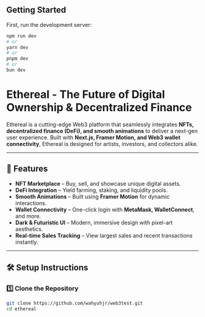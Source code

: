 ## Getting Started

First, run the development server:

```bash
npm run dev
# or
yarn dev
# or
pnpm dev
# or
bun dev
```

# Ethereal - The Future of Digital Ownership & Decentralized Finance  

Ethereal is a cutting-edge Web3 platform that seamlessly integrates **NFTs, decentralized finance (DeFi), and smooth animations** to deliver a next-gen user experience. Built with **Next.js, Framer Motion, and Web3 wallet connectivity**, Ethereal is designed for artists, investors, and collectors alike.  

---

## 🚀 Features  
- **NFT Marketplace** – Buy, sell, and showcase unique digital assets.  
- **DeFi Integration** – Yield farming, staking, and liquidity pools.  
- **Smooth Animations** – Built using **Framer Motion** for dynamic interactions.  
- **Wallet Connectivity** – One-click login with **MetaMask, WalletConnect**, and more.  
- **Dark & Futuristic UI** – Modern, immersive design with pixel-art aesthetics.  
- **Real-time Sales Tracking** – View largest sales and recent transactions instantly.  

---

## 🛠 Setup Instructions  

### 1️⃣ Clone the Repository  
```bash
git clone https://github.com/wahyuhjr/web3test.git
cd ethereal
